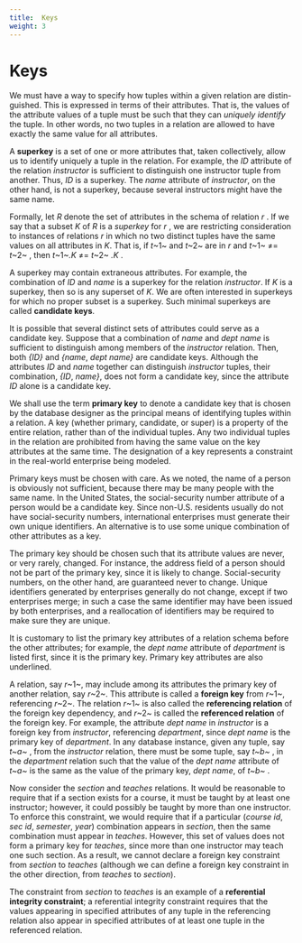```yaml
---
title:  Keys
weight: 3
---
```


# Keys

We must have a way to specify how tuples within a given relation are distin- guished. This is expressed in terms of their attributes. That is, the values of the attribute values of a tuple must be such that they can _uniquely identify_ the tuple. In other words, no two tuples in a relation are allowed to have exactly the same value for all attributes.

A **superkey** is a set of one or more attributes that, taken collectively, allow us to identify uniquely a tuple in the relation. For example, the _ID_ attribute of the relation _instructor_ is sufficient to distinguish one instructor tuple from another. Thus, _ID_ is a superkey. The _name_ attribute of _instructor_, on the other hand, is not a superkey, because several instructors might have the same name.

Formally, let _R_ denote the set of attributes in the schema of relation _r_ . If we say that a subset _K_ of _R_ is a _superkey_ for _r_ , we are restricting consideration to instances of relations _r_ in which no two distinct tuples have the same values on all attributes in _K_. That is, if _t_~1~ and _t_~2~ are in _r_ and _t_~1~ ≠= _t_~2~ , then _t_~1~_.K_ ≠= _t_~2~ _.K_ .

A superkey may contain extraneous attributes. For example, the combination of _ID_ and _name_ is a superkey for the relation _instructor_. If _K_ is a superkey, then so is any superset of _K_. We are often interested in superkeys for which no proper subset is a superkey. Such minimal superkeys are called **candidate keys**.

It is possible that several distinct sets of attributes could serve as a candidate key. Suppose that a combination of _name_ and _dept name_ is sufficient to distinguish among members of the _instructor_ relation. Then, both _{ID}_ and _{name_, _dept name}_ are candidate keys. Although the attributes _ID_ and _name_ together can distinguish _instructor_ tuples, their combination, _{ID_, _name}_, does not form a candidate key, since the attribute _ID_ alone is a candidate key.

We shall use the term **primary key** to denote a candidate key that is chosen by the database designer as the principal means of identifying tuples within a relation. A key (whether primary, candidate, or super) is a property of the entire relation, rather than of the individual tuples. Any two individual tuples in the relation are prohibited from having the same value on the key attributes at the same time. The designation of a key represents a constraint in the real-world enterprise being modeled.

Primary keys must be chosen with care. As we noted, the name of a person is obviously not sufficient, because there may be many people with the same name. In the United States, the social-security number attribute of a person would be a candidate key. Since non-U.S. residents usually do not have social-security numbers, international enterprises must generate their own unique identifiers. An alternative is to use some unique combination of other attributes as a key.

The primary key should be chosen such that its attribute values are never, or very rarely, changed. For instance, the address field of a person should not be part of the primary key, since it is likely to change. Social-security numbers, on the other hand, are guaranteed never to change. Unique identifiers generated by enterprises generally do not change, except if two enterprises merge; in such a case the same identifier may have been issued by both enterprises, and a reallocation of identifiers may be required to make sure they are unique.

It is customary to list the primary key attributes of a relation schema before the other attributes; for example, the _dept name_ attribute of _department_ is listed first, since it is the primary key. Primary key attributes are also underlined.

A relation, say _r_~1~, may include among its attributes the primary key of another relation, say _r_~2~\. This attribute is called a **foreign key** from _r_~1~, referencing _r_~2~\. The relation _r_~1~ is also called the **referencing relation** of the foreign key dependency, and _r_~2~ is called the **referenced relation** of the foreign key. For example, the attribute _dept name_ in _instructor_ is a foreign key from _instructor_, referencing _department_, since _dept name_ is the primary key of _department_. In any database instance, given any tuple, say _t~a~_ , from the _instructor_ relation, there must be some tuple, say _t~b~_ , in the _department_ relation such that the value of the _dept name_ attribute of _t~a~_ is the same as the value of the primary key, _dept name_, of _t~b~_ .

Now consider the _section_ and _teaches_ relations. It would be reasonable to require that if a section exists for a course, it must be taught by at least one instructor; however, it could possibly be taught by more than one instructor. To enforce this constraint, we would require that if a particular (_course id_, _sec id_, _semester_, _year_) combination appears in _section_, then the same combination must appear in _teaches_. However, this set of values does not form a primary key for _teaches_, since more than one instructor may teach one such section. As a result, we cannot declare a foreign key constraint from _section_ to _teaches_ (although we can define a foreign key constraint in the other direction, from _teaches_ to _section_).

The constraint from _section_ to _teaches_ is an example of a **referential integrity constraint**; a referential integrity constraint requires that the values appearing in specified attributes of any tuple in the referencing relation also appear in specified attributes of at least one tuple in the referenced relation.
